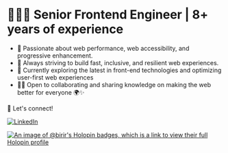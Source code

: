 # 👩🏾‍💻 Senior Frontend Engineer | 8+ years of experience

- 🔧 Passionate about web performance, web accessibility, and progressive enhancement.
- 🚀 Always striving to build fast, inclusive, and resilient web experiences.
- 🌱 Currently exploring the latest in front-end technologies and optimizing user-first web experiences
- 🤝🏾 Open to collaborating and sharing knowledge on making the web better for everyone 🌍✨
 

💬 Let's connect!

<a href="https://www.linkedin.com/in/puritybirir" target="_blank"><img alt="LinkedIn" src="https://img.shields.io/badge/linkedin-%230077B5.svg?&style=for-the-badge&logo=linkedin&logoColor=white" /></a>
 
[![An image of @birir's Holopin badges, which is a link to view their full Holopin profile](https://holopin.me/birir)](https://holopin.io/@birir)
